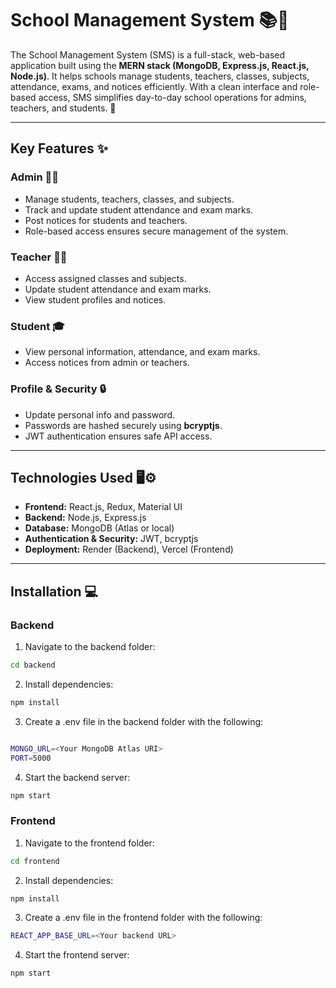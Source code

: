 # School Management System 📚🏫

The School Management System (SMS) is a full-stack, web-based application built using the **MERN stack (MongoDB, Express.js, React.js, Node.js)**. It helps schools manage students, teachers, classes, subjects, attendance, exams, and notices efficiently. With a clean interface and role-based access, SMS simplifies day-to-day school operations for admins, teachers, and students. 🚀

---

## Key Features ✨

### Admin 👨‍💼
- Manage students, teachers, classes, and subjects.  
- Track and update student attendance and exam marks.  
- Post notices for students and teachers.  
- Role-based access ensures secure management of the system.  

### Teacher 👩‍🏫
- Access assigned classes and subjects.  
- Update student attendance and exam marks.  
- View student profiles and notices.  

### Student 🎓
- View personal information, attendance, and exam marks.  
- Access notices from admin or teachers.  

### Profile & Security 🔒
- Update personal info and password.  
- Passwords are hashed securely using **bcryptjs**.  
- JWT authentication ensures safe API access.  

---

## Technologies Used 🖥️⚙️
- **Frontend:** React.js, Redux, Material UI  
- **Backend:** Node.js, Express.js  
- **Database:** MongoDB (Atlas or local)  
- **Authentication & Security:** JWT, bcryptjs  
- **Deployment:** Render (Backend), Vercel (Frontend)  


---

## Installation 💻

### Backend
1. Navigate to the backend folder:
```bash
cd backend
```
2. Install dependencies:
```bash
npm install
```
3. Create a .env file in the backend folder with the following:
```bash

MONGO_URL=<Your MongoDB Atlas URI>
PORT=5000
```
4. Start the backend server:
```bash
npm start
```
### Frontend
1. Navigate to the frontend folder:
```bash
cd frontend
```
2. Install dependencies:
```bash
npm install
```
3. Create a .env file in the frontend folder with the following:
```bash
REACT_APP_BASE_URL=<Your backend URL>
```
4. Start the frontend server:
```bash
npm start
```
